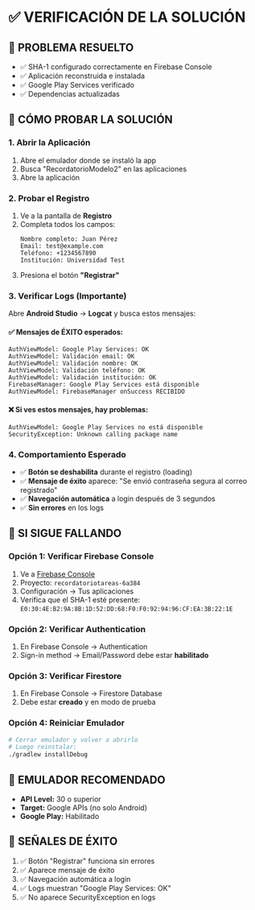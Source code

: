 # ✅ VERIFICACIÓN DE LA SOLUCIÓN

## 🎯 PROBLEMA RESUELTO
- ✅ SHA-1 configurado correctamente en Firebase Console
- ✅ Aplicación reconstruida e instalada
- ✅ Google Play Services verificado
- ✅ Dependencias actualizadas

## 🧪 CÓMO PROBAR LA SOLUCIÓN

### 1. Abrir la Aplicación
1. Abre el emulador donde se instaló la app
2. Busca "RecordatorioModelo2" en las aplicaciones
3. Abre la aplicación

### 2. Probar el Registro
1. Ve a la pantalla de **Registro**
2. Completa todos los campos:
   ```
   Nombre completo: Juan Pérez
   Email: test@example.com
   Teléfono: +1234567890
   Institución: Universidad Test
   ```
3. Presiona el botón **"Registrar"**

### 3. Verificar Logs (Importante)
Abre **Android Studio** → **Logcat** y busca estos mensajes:

#### ✅ Mensajes de ÉXITO esperados:
```
AuthViewModel: Google Play Services: OK
AuthViewModel: Validación email: OK
AuthViewModel: Validación nombre: OK
AuthViewModel: Validación teléfono: OK
AuthViewModel: Validación institución: OK
FirebaseManager: Google Play Services está disponible
AuthViewModel: FirebaseManager onSuccess RECIBIDO
```

#### ❌ Si ves estos mensajes, hay problemas:
```
AuthViewModel: Google Play Services no está disponible
SecurityException: Unknown calling package name
```

### 4. Comportamiento Esperado
- ✅ **Botón se deshabilita** durante el registro (loading)
- ✅ **Mensaje de éxito** aparece: "Se envió contraseña segura al correo registrado"
- ✅ **Navegación automática** a login después de 3 segundos
- ✅ **Sin errores** en los logs

## 🔧 SI SIGUE FALLANDO

### Opción 1: Verificar Firebase Console
1. Ve a [Firebase Console](https://console.firebase.google.com/)
2. Proyecto: `recordatoriotareas-6a384`
3. Configuración → Tus aplicaciones
4. Verifica que el SHA-1 esté presente: `E0:30:4E:B2:9A:8B:1D:52:DD:68:F0:F0:92:94:96:CF:EA:3B:22:1E`

### Opción 2: Verificar Authentication
1. En Firebase Console → Authentication
2. Sign-in method → Email/Password debe estar **habilitado**

### Opción 3: Verificar Firestore
1. En Firebase Console → Firestore Database
2. Debe estar **creado** y en modo de prueba

### Opción 4: Reiniciar Emulador
```bash
# Cerrar emulador y volver a abrirlo
# Luego reinstalar:
./gradlew installDebug
```

## 📱 EMULADOR RECOMENDADO
- **API Level:** 30 o superior
- **Target:** Google APIs (no solo Android)
- **Google Play:** Habilitado

## 🎉 SEÑALES DE ÉXITO
1. ✅ Botón "Registrar" funciona sin errores
2. ✅ Aparece mensaje de éxito
3. ✅ Navegación automática a login
4. ✅ Logs muestran "Google Play Services: OK"
5. ✅ No aparece SecurityException en logs